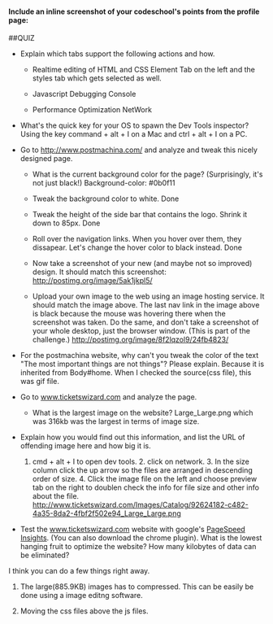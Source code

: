 #### Include an inline screenshot of your codeschool's points from the profile page:

<!-- Modify the Markdown to include your answers. Don't delete the questions! -->

##QUIZ
* Explain which tabs support the following actions and how.
  * Realtime editing of HTML and CSS 
    Element Tab on the left and the styles tab which gets selected as well.

  * Javascript Debugging
    Console 

  * Performance Optimization 
    NetWork

* What's the quick key for your OS to spawn the Dev Tools inspector?
  Using the key command + alt + I on a Mac and ctrl + alt + I on a PC.


* Go to http://www.postmachina.com/ and analyze and tweak this nicely designed page.
  * What is the current background color for the page?  (Surprisingly, it's not just black!)
     Background-color: #0b0f11

  * Tweak the background color to white.
  Done

  * Tweak the height of the side bar that contains the logo.  Shrink it down to 85px.
  Done

  * Roll over the navigation links.  When you hover over them, they dissapear.  Let's change the hover color to black instead.
  Done

  * Now take a screenshot of your new (and maybe not so improved) design.  It should match this screenshot: http://postimg.org/image/5ak1jkpl5/
  * Upload your own image to the web using an image hosting service.  It should match the image above. The last nav link in the image above is black because the mouse was hovering there when the screenshot was taken. Do the same, and don't take a screenshot of your whole desktop, just the browser window. (This is part of the challenge.)
  http://postimg.org/image/8f2lqzol9/24fb4823/
  

* For the postmachina website, why can't you tweak the color of the text "The most important things are not things"?  Please explain.
  Because it is inherited from Body#home.  When I checked the source(css file), this was gif file.  

* Go to www.ticketswizard.com and analyze the page.  
  * What is the largest image on the website? 
  Large_Large.png which was 316kb was the largest in terms of image size.

* Explain how you would find out this information, and list the URL of offending image here and how big it is.
   1.  cmd + alt + I to open dev tools.  2.  click on network.  3. In the size column click the up arrow so the files are arranged in descending order of size. 4. Click the image file on the left and choose preview tab on the right to doublen check the info for file size and other info about the file.
   http://www.ticketswizard.com/Images/Catalog/92624182-c482-4a35-8da2-4fbf2f502e94_Large_Large.png

* Test the www.ticketswizard.com website with google's [PageSpeed Insights](http://www.ticketswizard.com/).  (You can also download the chrome plugin).  What is the lowest hanging fruit to optimize the website?  How many kilobytes of data can be eliminated?

I think you can do a few things right away.

  1. The large(885.9KB) images has to compressed.  This can be easily be done using a image editng software.

  2. Moving the css files above the js files.